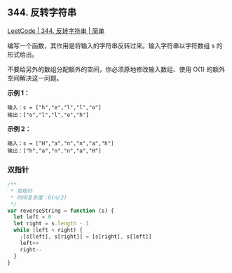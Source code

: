 ## 344. 反转字符串

[LeetCode | 344. 反转字符串 | 简单](https://leetcode-cn.com/problems/reverse-string/)

编写一个函数，其作用是将输入的字符串反转过来。输入字符串以字符数组 s 的形式给出。

不要给另外的数组分配额外的空间，你必须原地修改输入数组、使用 O(1) 的额外空间解决这一问题。

**示例 1：**

```
输入：s = ["h","e","l","l","o"]
输出：["o","l","l","e","h"]
```

**示例 2：**

```
输入：s = ["H","a","n","n","a","h"]
输出：["h","a","n","n","a","H"]
```

### 双指针

```js
/**
 * 双指针
 * 时间复杂度：O(n/2)
 */
var reverseString = function (s) {
  let left = 0
  let right = s.length - 1
  while (left < right) {
    ;[s[left], s[right]] = [s[right], s[left]]
    left++
    right--
  }
}
```
